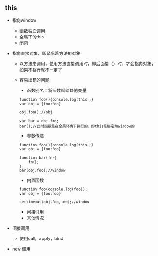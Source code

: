 ## this

* 指向window
  * 函数独立调用
  * 全局下的this
  * 闭包
* 指向直接对象，即紧邻着方法的对象

  * 以方法来调用，使用方法直接调用时，即后面接（）时，才会指向对象，如果不执行就不一定了
  * 容易出现的问题

    * 函数别名：将函数赋给其他变量

    ```
    function foo(){console.log(this);}
    var obj = {foo:foo}

    obj.foo();//obj

    var bar = obj.foo;
    bar();//此时函数是在全局环境下执行的，即this是绑定为window的
    ```

    * 参数传递

    ```
    function foo(){console.log(this);}
    var obj = {foo:foo}

    function bar(fn){
        fn();
    }
    bar(obj.foo);//window
    ```

    * 内置函数

    ```
    function foo(console.log(foo));
    var obj = {foo:foo}

    setTimeout(obj.foo,100);//window
    ```

    * 间接引用
    * 其他情况

* 间接调用
  * 使用call，apply，bind
* new 调用



